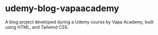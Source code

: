 # udemy-blog-vapaacademy
A blog project developed during a Udemy course by Vapa Academy, built using HTML, and Tailwind CSS.
